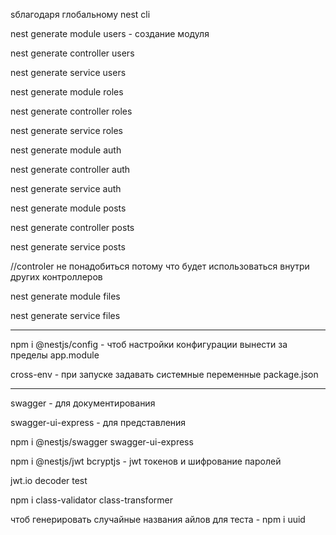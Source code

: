 sблагодаря глобальному nest cli

nest generate module users - создание модуля

nest generate controller users

nest generate service users

nest generate module roles

nest generate controller roles

nest generate service roles

nest generate module auth

nest generate controller auth

nest generate service auth

nest generate module posts

nest generate controller posts

nest generate service posts

//controler не понадобиться потому что будет использоваться внутри других контроллеров

nest generate module files

nest generate service files

---

npm i @nestjs/config - чтоб настройки конфигурации вынести за пределы app.module

cross-env - при запуске задавать системные переменные package.json

---

swagger - для документирования

swagger-ui-express - для представления

npm i @nestjs/swagger swagger-ui-express

npm i @nestjs/jwt bcryptjs - jwt токенов и шифрование паролей

jwt.io decoder test

npm i class-validator class-transformer

чтоб генерировать случайные названия айлов для теста - npm i uuid
